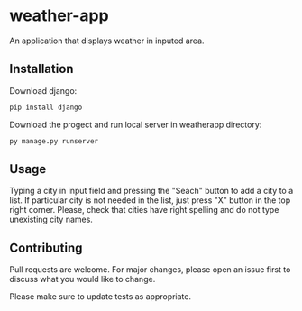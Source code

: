 # weather-app
 An application that displays weather in inputed area.

## Installation

Download django:
```bash
pip install django
```

Download the progect and run local server in weatherapp directory:
```bash
py manage.py runserver
```

## Usage

Typing a city in input field and pressing the "Seach" button to add a city to a list. If particular city is not needed in the list, just press "X" button in the top right corner. Please, check that cities have right spelling and do not type unexisting city names.

## Contributing

Pull requests are welcome. For major changes, please open an issue first to discuss what you would like to change.

Please make sure to update tests as appropriate.


